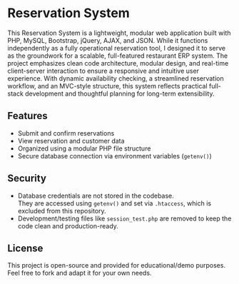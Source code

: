 # Reservation System
This Reservation System is a lightweight, modular web application built with PHP, MySQL, Bootstrap, jQuery, AJAX, and JSON. While it functions independently as a fully operational reservation tool, I designed it to serve as the groundwork for a scalable, full-featured restaurant ERP system. The project emphasizes clean code architecture, modular design, and real-time client-server interaction to ensure a responsive and intuitive user experience. With dynamic availability checking, a streamlined reservation workflow, and an MVC-style structure, this system reflects practical full-stack development and thoughtful planning for long-term extensibility.

## Features

- Submit and confirm reservations
- View reservation and customer data
- Organized using a modular PHP file structure
- Secure database connection via environment variables (`getenv()`)

## Security

- Database credentials are not stored in the codebase.  
  They are accessed using `getenv()` and set via `.htaccess`, which is excluded from this repository.
- Development/testing files like `session_test.php` are removed to keep the code clean and production-ready.


## License
This project is open-source and provided for educational/demo purposes.
Feel free to fork and adapt it for your own needs.
